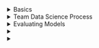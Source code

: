<details>
  <summary>Basics</summary>

Unsupervised Machine Learning tasks:
- Clustering

Supervised Machine Learning tasks:
- Literally all other types (regression, classification)
- 
</details>

<details>
  <summary>Team Data Science Process</summary>
# Team Data Science Process

[Core documentation](https://docs.microsoft.com/en-us/azure/machine-learning/team-data-science-process/)

## Five lifecycle stages
1. Business understanding
1. Data acquisition and understanding
1. Modeling
1. Deployment
1. Customer acceptance

AI-900 is mostly focused on Modeling and Deployment

### Modeling

Modeling has 3 main tasks:
1. Feature engineering: Create data features from the raw data to facilitate model training.
1. Model training: Find the model that answers the question most accurately by comparing their success metrics.
1. Determine if your model is suitable for production.

#### Feature Engineering and Feature Selection

- **Feature engineering**: The process of creating new features from raw data to increase the predictive power of the learning algorithm. Engineered features should capture additional information that is not easily apparent in the original feature set.
- **Feature selection**: The process of selecting the key subset of features to reduce the dimensionality of the training problem

##### Feature Selection

[According to Microsoft](https://docs.microsoft.com/en-us/azure/machine-learning/team-data-science-process/select-features), Feature Selection is important because:
1. Increases classification accuracy by eliminating irrelevant, redundant, or highly correlated features
2. Decreases the number of features which makes model training more efficient

##### Featurization is another name for Feature Engineering + Feature Selection

Sort of fuzzy on why this isn't listed in the TDSP more forwardly [but here is the documentation](https://docs.microsoft.com/en-us/azure/machine-learning/how-to-configure-auto-features#featurization): **Featurization is using your domain knowledge to select the label (or labels), features, scale, and normalize the data** (a.k.a. feature engineering and selection)


#### Model Training

Four steps according to MSFT:
1. Split the input data randomly for modeling into a training data set and a test data set.
1. Build the models by using the training data set.
1. Evaluate the training and the test data set. Use a series of competing machine-learning algorithms along with the various associated tuning parameters (known as a parameter sweep) that are geared toward answering the question of interest with the current data.
1. Determine the “best” solution to answer the question by comparing the success metrics between alternative methods.

</details>

<details>
  <summary>Evaluating Models</summary>

# Evaluating Models

[Confusion Matrix](https://docs.microsoft.com/en-us/azure/machine-learning/how-to-understand-automated-ml#confusion-matrix) will always be `(# of labels} x (# of labels)`: 
- Have four classes? Matrix is 4x4
- Have eight classes? Then it is 8x8
</details>

<details>
  <summary></summary>
</details>

<details>
  <summary></summary>
</details>
